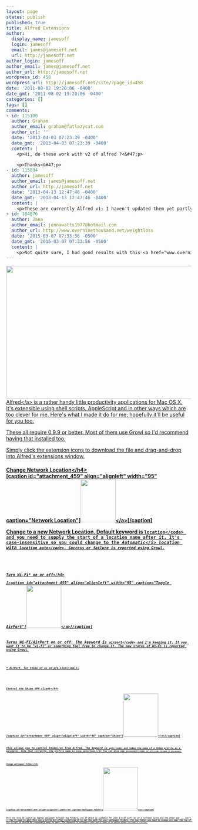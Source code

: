 ```yaml
---
layout: page
status: publish
published: true
title: Alfred Extensions
author:
  display_name: jamesoff
  login: jamesoff
  email: james@jamesoff.net
  url: http://jamesoff.net
author_login: jamesoff
author_email: james@jamesoff.net
author_url: http://jamesoff.net
wordpress_id: 458
wordpress_url: http://jamesoff.net/site/?page_id=458
date: '2011-08-02 19:20:06 -0400'
date_gmt: '2011-08-02 19:20:06 -0400'
categories: []
tags: []
comments:
- id: 115100
  author: Graham
  author_email: graham@fatlazycat.com
  author_url: ''
  date: '2013-04-03 07:23:39 -0400'
  date_gmt: '2013-04-03 07:23:39 -0400'
  content: |
    <p>Hi, do these work with v2 of alfred ?<&#47;p>

    <p>Thanks<&#47;p>
- id: 115894
  author: jamesoff
  author_email: james@jamesoff.net
  author_url: http://jamesoff.net
  date: '2013-04-13 12:47:46 -0400'
  date_gmt: '2013-04-13 12:47:46 -0400'
  content: |
    <p>These are currently Alfred v1; I haven't updated them yet partly due to lack of time, and partly because the network location&#47;wifi extensions have equivalents for v2 which other people have written.<&#47;p>
- id: 184876
  author: Jana
  author_email: jennawatts1977@hotmail.com
  author_url: http://www.overninethousand.net/weightloss
  date: '2015-03-07 07:33:56 -0500'
  date_gmt: '2015-03-07 07:33:56 -0500'
  content: |
    <p>Not quite sure, I had good results with this <a href="www.overninethousand.net&#47;weightloss" rel="nofollow"> here<&#47;a>.The Video on their site was very good so I just did it and lost some weight. You will find the video when you click on the Link. Jenna<&#47;p>
---
```

<p><img alt="" src="http:&#47;&#47;f.cl.ly&#47;items&#47;0U0v0S2s211L2P3r331D&#47;Screen%20Shot%202011-08-02%20at%2020.39.04.png" title="Alfred Extensions screenshot" class="alignright" width="506" height="361" &#47;><a href="http:&#47;&#47;alfredapp.com">Alfred<&#47;a> is a rather handy little productivity applications for Mac OS X. It's extensible using shell scripts, AppleScript and in other ways which are too clever for me. Here's what I made it do for me; hopefully it'll be useful for you too.</p>
<p>These all require 0.9.9 or better. Most of them use Growl so I'd recommend having that installed too.</p>
<p>Simply click the extension icons to download the file and drag-and-drop into Alfred's extensions window.</p>
<h4>Change Network Location<&#47;h4><br />
[caption id="attachment_459" align="alignleft" width="95" caption="Network Location"]<a href="http:&#47;&#47;cl.ly&#47;2c081G0T1x002X0M2p0j"><img src="http:&#47;&#47;jamesoff.net&#47;site&#47;wp-content&#47;uploads&#47;2011&#47;08&#47;alfred_exten-e1312312135223.png" alt="" title="Alfred Extension" width="95" height="117" class="size-full wp-image-459" &#47;><&#47;a>[&#47;caption]</p>
<p>Change to a new Network Location. Default keyword is <code>location<&#47;code> and you need to supply the start of a location name after it. It's case-insensitive so you could change to the <i>Automatic<&#47;i> location with <code>location auto<&#47;code>. Success or failure is reported using Growl.<br />
<br clear="both" &#47;></p>
<h4>Turn Wi-Fi* on or off<&#47;h4><br />
[caption id="attachment_459" align="alignleft" width="95" caption="Toggle AirPort"]<a href="http:&#47;&#47;cl.ly&#47;2h050E1F3u0Y3S1m1H3q"><img src="http:&#47;&#47;jamesoff.net&#47;site&#47;wp-content&#47;uploads&#47;2011&#47;08&#47;alfred_exten-e1312312135223.png" alt="" title="Alfred Extension" width="95" height="117" class="size-full wp-image-459" &#47;><&#47;a>[&#47;caption]</p>
<p>Turns Wi-Fi&#47;AirPort on or off. The keyword is <code>airport<&#47;code> and I'm keeping it. If you want it to be "wi-fi" or something feel free to change it. The new status of Wi-Fi is reported using Growl.<br />
<br &#47;><br />
<small>* AirPort, for those of us on pre-Lion<&#47;small><br />
<br clear="both" &#47;></p>
<h4>Control the Shimo VPN client<&#47;h4><br />
[caption id="attachment_459" align="alignleft" width="95" caption="Shimo"]<a href="http:&#47;&#47;cl.ly&#47;0W192j0Y0P1e1t3j1M0L"><img src="http:&#47;&#47;jamesoff.net&#47;site&#47;wp-content&#47;uploads&#47;2011&#47;08&#47;alfred_exten-e1312312135223.png" alt="" title="Alfred Extension" width="95" height="117" class="size-full wp-image-459" &#47;><&#47;a>[&#47;caption]</p>
<p>This allows you to control <a href="http:&#47;&#47;www.chungwasoft.com&#47;shimo&#47;">Shimo<&#47;a> from Alfred. The keyword is <code>vpn<&#47;code> and takes the name of a Shimo profile as a parameter. <b>Note that currently, the profile name is case-sensitive.<&#47;b> You can also use <code>disconnect<&#47;code> or <code>off<&#47;code> to make it disconnect.<br />
<br clear="both" &#47;></p>
<h4>Change wallpaper folder<&#47;h4><br />
[caption id="attachment_459" align="alignleft" width="95" caption="Wallpaper Folder"]<a href="http:&#47;&#47;cl.ly&#47;0B2u2Z1L1r273B2a193g"><img src="http:&#47;&#47;jamesoff.net&#47;site&#47;wp-content&#47;uploads&#47;2011&#47;08&#47;alfred_exten-e1312312135223.png" alt="" title="Alfred Extension" width="95" height="117" class="size-full wp-image-459" &#47;><&#47;a>[&#47;caption]</p>
<p>This one lets me switch my laptop wallpaper between two folders, one of which is suitable for when I'm at work (or on a customer site) and the other one ... isn't :) You'll need to edit this one a little bit after installing it to set the path for your wallpaper folders. The two fields you need to change are near the top of the script so should be reasonably easy to spot. The keyword is <code>wallpaper<&#47;code> and it takes as an option either <code>sfw<&#47;code> or <code>nsfw<&#47;code>.<br />
<br clear="both" &#47;></p>
